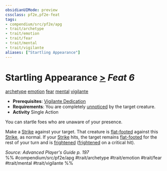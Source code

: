 ```yaml
---
obsidianUIMode: preview
cssclass: pf2e,pf2e-feat
tags:
- compendium/src/pf2e/apg
- trait/archetype
- trait/emotion
- trait/fear
- trait/mental
- trait/vigilante
aliases: ["Startling Appearance"]
---
```

# Startling Appearance  [>](../../Rules/core-rulebook/chapter-9-playing-the-game.md#Actions "Single Action") *Feat 6*  
[archetype](../../Rules/traits/archetype.md)  [emotion](../../Rules/traits/emotion.md)  [fear](../../Rules/traits/fear.md)  [mental](../../Rules/traits/mental.md)  [vigilante](../../Rules/traits/vigilante-apg.md)  

- **Prerequisites**: [Vigilante Dedication](vigilante-dedication-apg.md)
- **Requirements**: You are completely [unnoticed](../../Rules/conditions.md#Unnoticed) by the target creature.
- **Activity** Single Action

You can startle foes who are unaware of your presence.

Make a [Strike](../../Rules/actions/strike.md) against your target. That creature is [flat-footed](../../Rules/conditions.md#Flat-footed) against this [Strike](../../Rules/actions/strike.md), as normal. If your [Strike](../../Rules/actions/strike.md) hits, the target remains [flat-footed](../../Rules/conditions.md#Flat-footed) for the rest of your turn and is [frightened](../../Rules/conditions.md#Frightened) ([frightened](../../Rules/conditions.md#Frightened) on a critical hit).

*Source: Advanced Player's Guide p. 197*  
%% #compendium/src/pf2e/apg #trait/archetype #trait/emotion #trait/fear #trait/mental #trait/vigilante %%